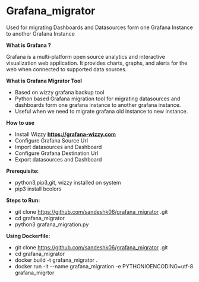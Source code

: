 # Grafana_migrator
Used for migrating Dashboards and  Datasources form one Grafana Instance to another Grafana Instance

**What is Grafana ?**

Grafana is a multi-platform open source analytics and interactive visualization web application. It provides charts, graphs, and alerts for the web when connected to supported data sources.

**What is Grafana Migrator Tool**

- Based on wizzy grafana backup tool
- Python based Grafana migration tool for migrating datasources and  dashboards form one grafana instance to  another grafana instance.
- Useful when we need to migrate grafana old instance to new instance.

**How to use**
- Install Wizzy **https://grafana-wizzy.com**
- Configure Grafana Source Url
- Import datasources and  Dashboard
- Configure Grafana Destination Url
- Export datasources and  Dashboard

**Prerequisite:**
- python3,pip3,git, wizzy installed on system
- pip3 install bcolors

**Steps to Run:**
- git clone https://github.com/sandeshk06/grafana_migrator .git
- cd grafana_migrator
- python3 grafana_migration.py

**Using Dockerfile:**
- git clone https://github.com/sandeshk06/grafana_migrator .git
- cd grafana_migrator
- docker build -t grafana_migrator .
- docker run -it --name grafana_migration -e PYTHONIOENCODING=utf-8 grafana_migrtor



